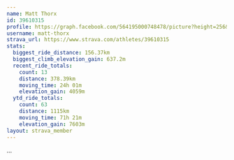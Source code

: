 ```yaml
---
name: Matt Thorx
id: 39610315
profile: https://graph.facebook.com/564195000748478/picture?height=256&width=256
username: matt-thorx
strava_url: https://www.strava.com/athletes/39610315
stats:
  biggest_ride_distance: 156.37km
  biggest_climb_elevation_gain: 637.2m
  recent_ride_totals:
    count: 13
    distance: 378.39km
    moving_time: 24h 01m
    elevation_gain: 4059m
  ytd_ride_totals:
    count: 63
    distance: 1115km
    moving_time: 71h 21m
    elevation_gain: 7603m
layout: strava_member
--- 
```

...
